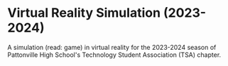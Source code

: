 # Virtual Reality Simulation (2023-2024)

A simulation (read: game) in virtual reality for the 2023-2024 season of Pattonville High School's Technology Student Association (TSA) chapter.
